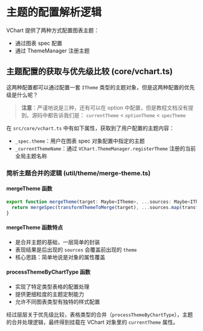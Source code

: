 # 主题的配置解析逻辑

VChart 提供了两种方式配置图表主题：

- 通过图表 spec 配置
- 通过 ThemeManager 注册主题

## 主题配置的获取与优先级比较 (core/vchart.ts)

这两种配置都可以通过配置一套 `ITheme` 类型的主题对象，但是这两种配置的优先级是什么呢？

> **注意**：严谨地说是三种，还有可以在 option 中配置，但是教程文档没有提到。源码中都告诉我们是：
> `currentTheme` < `optionTheme` < `specTheme`

在 `src/core/vchart.ts` 中有如下属性，获取到了用户配置的主题内容：

- `_spec.theme`：用户在图表 spec 对象配置中指定的主题
- `_currentThemeName`：通过 `VChart.ThemeManager.registerTheme` 注册的当前全局主题名称

### 简析主题合并的逻辑 (util/theme/merge-theme.ts)

#### mergeTheme 函数

```typescript
export function mergeTheme(target: Maybe<ITheme>, ...sources: Maybe<ITheme>[]): Maybe<ITheme> {
  return mergeSpec(transformThemeToMerge(target), ...sources.map(transformThemeToMerge));
}
```

#### mergeTheme 函数特点

- 是合并主题的基础，一层简单的封装
- 表现结果是后出现的 `sources` 会覆盖前出现的 `theme`
- 核心思路：简单地说是对象的属性覆盖

#### processThemeByChartType 函数

- 实现了特定类型表格的配置处理
- 提供更细粒度的主题定制能力
- 允许不同图表类型有独特的样式配置

经过层层关于优先级比较，表格类型的合并（`processThemeByChartType`），主题的合并处理逻辑，最终得到挂载在 VChart 对象里的 `currentTheme` 属性。
